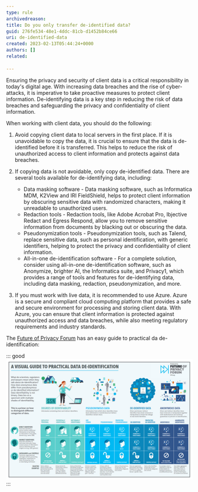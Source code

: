 ```yaml
---
type: rule
archivedreason:
title: Do you only transfer de-identified data?
guid: 276fe534-48e1-4ddc-81cb-d1452b84ce66
uri: de-identified-data
created: 2023-02-13T05:44:24+0000
authors: []
related:

---
```

Ensuring the privacy and security of client data is a critical responsibility in today's digital age. With increasing data breaches and the rise of cyber-attacks, it is imperative to take proactive measures to protect client information. De-identifying data is a key step in reducing the risk of data breaches and safeguarding the privacy and confidentiality of client information.

<!--endintro-->

When working with client data, you should do the following:

1. Avoid copying client data to local servers in the first place. If it is unavoidable to copy the data, it is crucial to ensure that the data is de-identified before it is transferred. This helps to reduce the risk of unauthorized access to client information and protects against data breaches.
2. If copying data is not avoidable, only copy de-identified data. There are several tools available for de-identifying data, including:

   * Data masking software - Data masking software, such as Informatica MDM, K2View and IRI FieldShield, helps to protect client information by obscuring sensitive data with randomized characters, making it unreadable to unauthorized users.
   * Redaction tools - Redaction tools, like Adobe Acrobat Pro, Ibjective Redact and Egress Respond, allow you to remove sensitive information from documents by blacking out or obscuring the data.
   * Pseudonymization tools - Pseudonymization tools, such as Talend, replace sensitive data, such as personal identification, with generic identifiers, helping to protect the privacy and confidentiality of client information.
   * All-in-one de-identification software - For a complete solution, consider using all-in-one de-identification software, such as Anonymize, brighter AI, the Informatica suite, and Privacy1, which provides a range of tools and features for de-identifying data, including data masking, redaction, pseudonymization, and more.
3. If you must work with live data, it is recommended to use Azure. Azure is a secure and compliant cloud computing platform that provides a safe and secure environment for processing and storing client data. With Azure, you can ensure that client information is protected against unauthorized access and data breaches, while also meeting regulatory requirements and industry standards.

The [Future of Privacy Forum](https://fpf.org/blog/a-visual-guide-to-practical-data-de-identification/) has an easy guide to practical da de-identification:

::: good
![Figure: Good Example - It's crucial to understand what de-identification is, and how to protect the identity of others](deidentify.jpg)
:::

